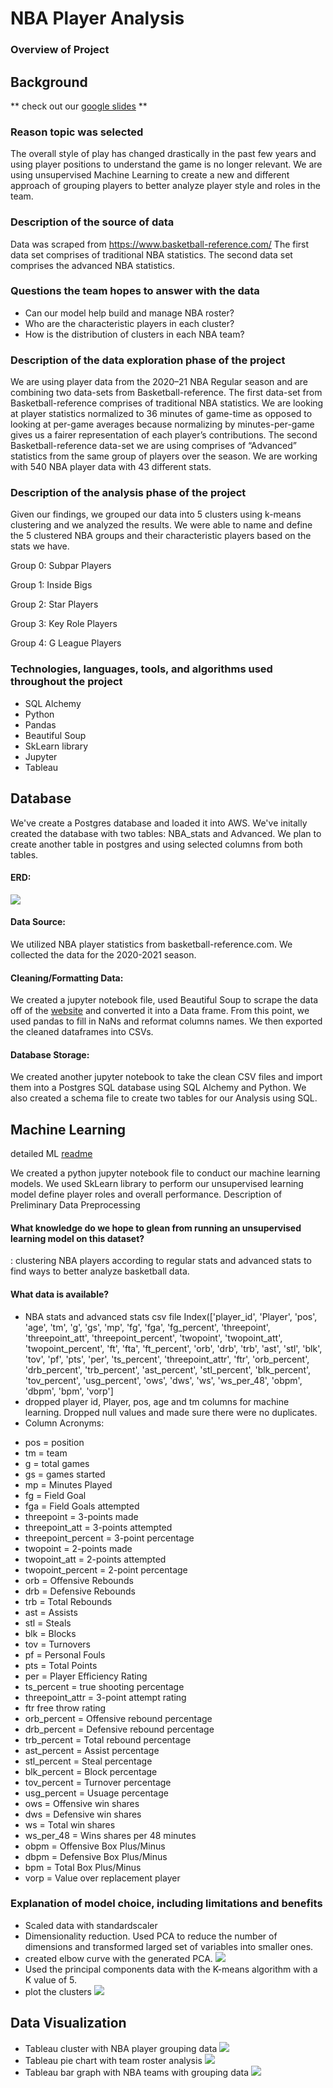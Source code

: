 # NBA Player Analysis

### Overview of Project

## Background 
** check out our [google slides](https://docs.google.com/presentation/d/15AfPDk4v5dHxUoYU41ij-PVReolKnboE7pnida1XuS4/edit?usp=sharing) **

### Reason topic was selected
The overall style of play has  changed drastically in the past few years and using player positions to understand the game is no longer relevant. We are using unsupervised Machine Learning to create a new and different approach of grouping players to better analyze player style and roles in the team.

### Description of the source of data
Data was scraped from https://www.basketball-reference.com/
The first data set comprises of traditional NBA statistics.
The second data set comprises the advanced NBA statistics.


### Questions the team hopes to answer with the data
- Can our model help build and manage NBA roster?
- Who are the characteristic players in each cluster?
- How is the distribution of clusters in each NBA team?


### Description of the data exploration phase of the project
We are using player data from the 2020–21 NBA Regular season and are combining two data-sets from Basketball-reference. The first data-set from Basketball-reference comprises of traditional NBA statistics. We are looking at player statistics normalized to 36 minutes of game-time as opposed to looking at per-game averages because normalizing by minutes-per-game gives us a fairer representation of each player’s contributions. The second Basketball-reference data-set we are using comprises of “Advanced” statistics from the same group of players over the season. We are working with 540 NBA player data with 43 different stats.

### Description of the analysis phase of the project
Given our findings, we grouped our data into 5 clusters using k-means clustering and we analyzed the results. We were able to name and define the 5 clustered NBA groups and their characteristic players based on the stats we have. 

Group 0: Subpar Players 

Group 1: Inside Bigs 

Group 2: Star Players 

Group 3: Key Role Players

Group 4: G League Players
 

### Technologies, languages, tools, and algorithms used throughout the project
- SQL Alchemy
- Python
- Pandas
- Beautiful Soup
- SkLearn library
- Jupyter 
- Tableau


## Database
We've create a Postgres database and loaded it into AWS. We've initally created the database with two tables: NBA_stats and Advanced. We plan to create another table in postgres and using selected columns from both tables.
#### ERD:
![](https://i.imgur.com/gVhyn80.png)

#### Data Source: 
We utilized NBA player statistics from basketball-reference.com. We collected the data for the 2020-2021 season.
#### Cleaning/Formatting Data: 
We created a jupyter notebook file, used Beautiful Soup to scrape the data off of the [website](https://basketball-reference.com) and converted it into a Data frame. From this point, we used pandas to fill in NaNs and reformat columns names. We then exported the cleaned dataframes into CSVs.
#### Database Storage: 
We created another jupyter notebook to take the clean CSV files and import them into a Postgres SQL database using SQL Alchemy and Python. We also created a schema file to create two tables for our Analysis using SQL.

## Machine Learning
detailed ML  [readme](https://github.com/irameowlee/player_analysis/blob/machinelearning_branch/README.md)

We created a python jupyter notebook file to conduct our machine learning models. We used SkLearn library to perform our unsupervised learning model define player roles and overall performance.
Description of Preliminary Data Preprocessing


#### What knowledge do we hope to glean from running an unsupervised learning model on this dataset? 
: clustering NBA players according to regular stats and advanced stats to find ways to better analyze basketball data.

#### What data is available? 
- NBA stats and advanced stats csv file
 Index(['player_id', 'Player', 'pos', 'age', 'tm', 'g', 'gs', 'mp', 'fg', 'fga', 'fg_percent', 'threepoint', 'threepoint_att', 'threepoint_percent', 'twopoint', 'twopoint_att', 'twopoint_percent', 'ft', 'fta', 'ft_percent', 'orb', 'drb', 'trb', 'ast', 'stl', 'blk', 'tov', 'pf', 'pts', 'per', 'ts_percent', 'threepoint_attr', 'ftr', 'orb_percent', 'drb_percent', 'trb_percent', 'ast_percent', 'stl_percent', 'blk_percent', 'tov_percent', 'usg_percent', 'ows', 'dws', 'ws', 'ws_per_48', 'obpm', 'dbpm', 'bpm', 'vorp']
- dropped player id, Player, pos, age and tm columns for machine learning. Dropped null values and made sure there were no duplicates.
- Column Acronyms:
* pos = position
* tm = team
* g = total games
* gs = games started
* mp = Minutes Played
* fg = Field Goal
* fga = Field Goals attempted
* threepoint = 3-points made
* threepoint_att = 3-points attempted
* threepoint_percent = 3-point percentage
* twopoint = 2-points made
* twopoint_att = 2-points attempted
* twopoint_percent = 2-point percentage
* orb = Offensive Rebounds
* drb = Defensive Rebounds
* trb = Total Rebounds
* ast = Assists
* stl = Steals
* blk = Blocks
* tov = Turnovers
* pf = Personal Fouls
* pts = Total Points
* per = Player Efficiency Rating
* ts_percent = true shooting percentage
* threepoint_attr = 3-point attempt rating    
* ftr free throw rating
* orb_percent = Offensive rebound percentage
* drb_percent = Defensive rebound percentage
* trb_percent = Total rebound percentage
* ast_percent = Assist percentage    
* stl_percent = Steal percentage
* blk_percent = Block percentage
* tov_percent = Turnover percentage
* usg_percent = Usuage percentage          
* ows = Offensive win shares
* dws = Defensive win shares
* ws = Total win shares    
* ws_per_48 = Wins shares per 48 minutes         
* obpm = Offensive Box Plus/Minus
* dbpm = Defensive Box Plus/Minus    
* bpm = Total Box Plus/Minus    
* vorp = Value over replacement player

### Explanation of model choice, including limitations and benefits

- Scaled data with standardscaler
- Dimensionality reduction. Used PCA to reduce the number of dimensions and transformed larged set of variables into smaller ones.
- created elbow curve with the generated PCA. 
![](Resources/images/bokeh_plot(4).png)
- Used the principal components data with the K-means algorithm with a K value of 5.
- plot the clusters
![](Resources/images/bokeh_plot(5).png)

## Data Visualization
- Tableau cluster with NBA player grouping data
![](Resources/images/Analysis.png)
- Tableau pie chart with team roster analysis
![](Resources/images/pie_analysis.png)
- Tableau bar graph with NBA teams with grouping data
![](Resources/images/bar_analysis.png)

